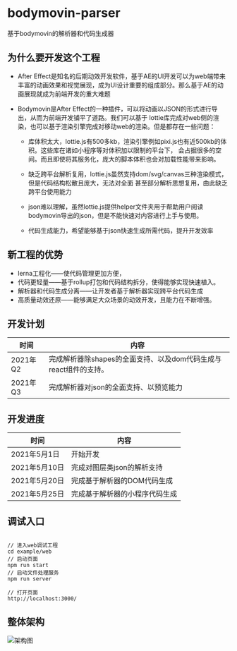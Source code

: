 # bodymovin-parser

基于bodymovin的解析器和代码生成器

## 为什么要开发这个工程
-   After Effect是知名的后期动效开发软件，基于AE的UI开发可以为web端带来丰富的动画效果和视觉展现，成为UI设计重要的组成部分。那么基于AE的动画展现就成为前端开发的重大难题

-   Bodymovin是After Effect的一种插件，可以将动画以JSON的形式进行导出，从而为前端开发铺平了道路。我们可以基于
lottie库完成对web侧的渲染，也可以基于渲染引擎完成对移动web的渲染。但是都存在一些问题：
    -   库体积太大，lottie.js有500多kb，渲染引擎例如pixi.js也有近500kb的体积。这些库在诸如小程序等对体积加以限制的平台下，
会占据很多的空间。而且即使将其服务化，庞大的脚本体积也会对加载性能带来影响。

    -   缺乏跨平台解析复用，lottie.js虽然支持dom/svg/canvas三种渲染模式，但是代码结构松散且庞大，无法对全面
甚至部分解析思想复用，由此缺乏跨平台使用能力

    -   json难以理解，虽然lottie.js提供helper文件夹用于帮助用户阅读bodymovin导出的json，但是不能快速对内容进行上手与使用。

    -   代码生成能力，希望能够基于json快速生成所需代码，提升开发效率

## 新工程的优势

-  lerna工程化——使代码管理更加方便，
-  代码更轻量——基于rollup打包和代码结构拆分，使得能够实现快速植入。
-  解析器和代码生成分离——让开发者基于解析器实现跨平台代码生成
-  高质量动效还原——能够满足大众场景的动效开发，且能力在不断增强。


## 开发计划
时间|内容
---|---
2021年Q2|完成解析器除shapes的全面支持、以及dom代码生成与react组件的支持。
2021年Q3|完成解析器对json的全面支持、以预览能力


## 开发进度

时间|内容
---|---
2021年5月1日|开始开发
2021年5月10日|完成对图层类json的解析支持
2021年5月20日|完成基于解析器的DOM代码生成
2021年5月25日|完成基于解析器的小程序代码生成


## 调试入口

```shell

// 进入web调试工程
cd example/web
// 启动页面
npm run start
// 启动文件处理服务
npm run server

// 打开页面
http://localhost:3000/

```


## 整体架构

![架构图](https://p1.meituan.net/travelcube/1edf60e0a47e35c36d33c6ece1070aae169327.png)
